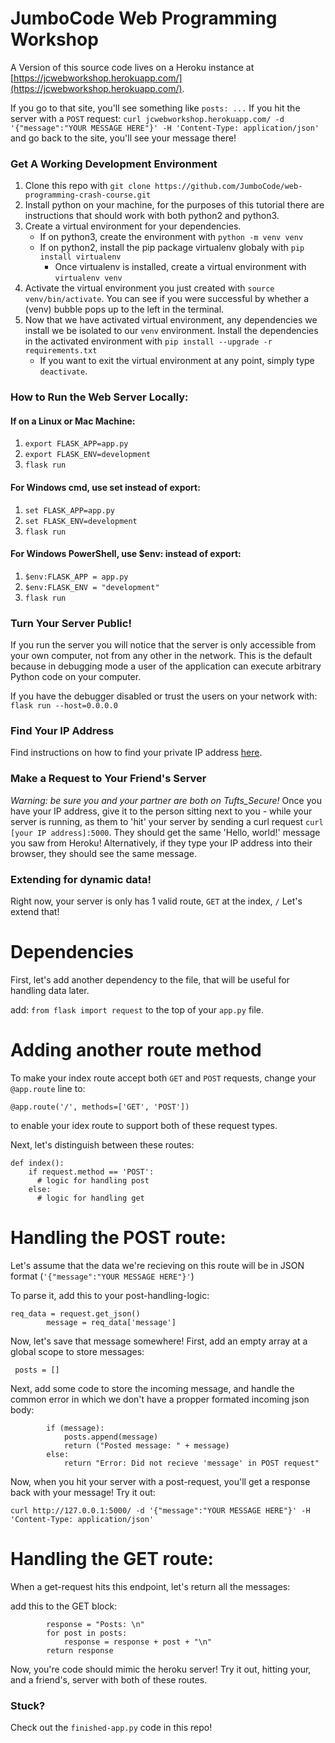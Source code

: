 # JumboCode Web Programming Workshop

A Version of this source code lives on a Heroku instance at [https://jcwebworkshop.herokuapp.com/](https://jcwebworkshop.herokuapp.com/). 

If you go to that site, you'll see something like `posts: ...`
If you hit the server with a `POST` request: 
`curl jcwebworkshop.herokuapp.com/ -d '{"message":"YOUR MESSAGE HERE"}' -H 'Content-Type: application/json'`
and go back to the site, you'll see your message there!

### Get A Working Development Environment 

1. Clone this repo with `git clone https://github.com/JumboCode/web-programming-crash-course.git`
2. Install python on your machine, for the purposes of this tutorial there are instructions that should work with both python2 and python3.
3. Create a virtual environment for your dependencies.
    * If on python3, create the environment with `python -m venv venv`
    * If on python2, install the pip package virtualenv globaly with `pip install virtualenv`
        * Once virtualenv is installed, create a virtual environment with `virtualenv venv` 
4. Activate the virtual environment you just created with `source venv/bin/activate`. You can see if you were successful by whether a (venv) bubble pops up to the left in the terminal.  
5. Now that we have activated virtual environment, any dependencies we install we be isolated to our `venv` environment. Install the dependencies in the activated environment with `pip install --upgrade -r requirements.txt`
    * If you want to exit the virtual environment at any point, simply type `deactivate`. 

### How to Run the Web Server Locally: 

#### If on a Linux or Mac Machine:

1. `export FLASK_APP=app.py`
2. `export FLASK_ENV=development`
3. `flask run`

#### For Windows cmd, use set instead of export:

1. `set FLASK_APP=app.py`
2. `set FLASK_ENV=development`
3. `flask run`

#### For Windows PowerShell, use $env: instead of export:

1. `$env:FLASK_APP = app.py`
2. `$env:FLASK_ENV = "development"`
3. `flask run`

### Turn Your Server Public!

If you run the server you will notice that the server is only accessible from your own computer, not from any other in the network. This is the default because in debugging mode a user of the application can execute arbitrary Python code on your computer.

If you have the debugger disabled or trust the users on your network with:
`flask run --host=0.0.0.0`

### Find Your IP Address
Find instructions on how to find your private IP address [here](https://lifehacker.com/5833108/how-to-find-your-local-and-external-ip-address).


### Make a Request to Your Friend's Server
*Warning: be sure you and your partner are both on Tufts_Secure!*
Once you have your IP address, give it to the person sitting next to you - while your server is running, as them to 'hit' your server by sending a curl request `curl [your IP address]:5000`. They should get the same 'Hello, world!' message you saw from Heroku!
Alternatively, if they type your IP address into their browser, they should see the same message.

### Extending for dynamic data! 
Right now, your server is only has 1 valid route, `GET` at the index, `/`
Let's extend that! 

# Dependencies
First, let's add another dependency to the file, that will be useful for handling data later. 

add:
`from flask import request`
to the top of your `app.py` file. 

# Adding another route method 
To make your index route accept both `GET` and `POST` requests, change your `@app.route` line to:

`@app.route('/', methods=['GET', 'POST'])` 

to enable your idex route to support both of these request types.

Next, let's distinguish between these routes: 
```
def index():
    if request.method == 'POST':
      # logic for handling post
    else:
      # logic for handling get
```

# Handling the POST route:
Let's assume that the data we're recieving on this route will be in JSON format (`'{"message":"YOUR MESSAGE HERE"}'`) 

To parse it, add this to your post-handling-logic: 

```
req_data = request.get_json()
        message = req_data['message']

```

Now, let's save that message somewhere! 
First, add an empty array at a global scope to store messages:

` posts = []`

Next, add some code to store the incoming message, and handle the common error in which we don't have a propper formated incoming json body: 

```
        if (message):
            posts.append(message)
            return ("Posted message: " + message)
        else:
            return "Error: Did not recieve 'message' in POST request"
```

Now, when you hit your server with a post-request, you'll get a response back with your message! Try it out: 

`curl http://127.0.0.1:5000/ -d '{"message":"YOUR MESSAGE HERE"}' -H 'Content-Type: application/json'`

# Handling the GET route:
When a get-request hits this endpoint, let's return all the messages: 

add this to the GET block: 
```
        response = "Posts: \n"
        for post in posts:
            response = response + post + "\n"
        return response
```

Now, you're code should mimic the heroku server! 
Try it out, hitting your, and a friend's, server with both of these routes. 


### Stuck? 
Check out the `finished-app.py` code in this repo!
